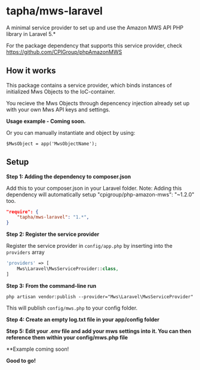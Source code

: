# tapha/mws-laravel
A minimal service provider to set up and use the Amazon MWS API PHP library in Laravel 5.*

For the package dependency that supports this service provider, check https://github.com/CPIGroup/phpAmazonMWS


## How it works
This package contains a service provider, which binds instances of initialized Mws Objects to the IoC-container.

You recieve the Mws Objects through depencency injection already set up with your own Mws API keys and settings.


**Usage example - Coming soon.**


Or you can manually instantiate and object by using:

```$MwsObject = app('MwsObjectName');```


## Setup
**Step 1: Adding the dependency to composer.json**

Add this to your composer.json in your Laravel folder.
Note: Adding this dependency will automatically setup "cpigroup/php-amazon-mws": "~1.2.0" too.

```json
"require": {
    "tapha/mws-laravel": "1.*",
}
```

**Step 2: Register the service provider**

Register the service provider in ```config/app.php``` by inserting into the ```providers``` array

```php
'providers' => [
	Mws\Laravel\MwsServiceProvider::class,
]
```

**Step 3: From the command-line run**

```
php artisan vendor:publish --provider="Mws\Laravel\MwsServiceProvider"
```

This will publish ```config/mws.php``` to your config folder.

**Step 4: Create an empty log.txt file in your app/config folder**

**Step 5: Edit your .env file and add your mws settings into it. You can then reference them within your config/mws.php file**

**Example coming soon!

**Good to go!**
